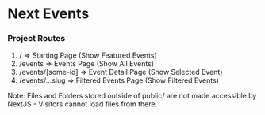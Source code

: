 # Next Events

### Project Routes

1. / => Starting Page (Show Featured Events)
2. /events => Events Page (Show All Events)
3. /events/[some-id] => Event Detail Page (Show Selected Event)
4. /events/...slug => Filtered Events Page (Show Filtered Events)

Note: Files and Folders stored outside of public/ are not made accessible by NextJS - Visitors cannot load files from there. 

